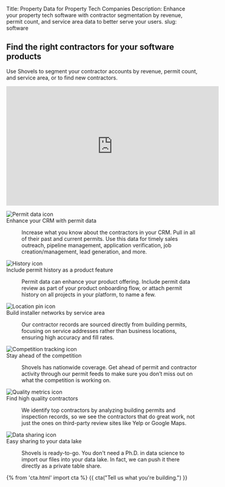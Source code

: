 Title: Property Data for Property Tech Companies
Description: Enhance your property tech software with contractor segmentation by revenue, permit count, and service area data to better serve your users.
slug: software


<!-- hero -->
<section class="hero_container">
  <div class="hero_text-container">
    <h1 class="hero_title">Find the right contractors for your software products</h1>
    <p class="hero_description">Use Shovels to segment your contractor accounts by revenue, permit count, and service area, or to find new contractors.</p>
  </div>
  <div class="hero_image-container">
    <div class="border-2 border-gray-300 p-2 max-w-[580px]">
      <iframe width="560" height="315" src="https://www.youtube.com/embed/xd1PP_hCElQ?si=LQePAE7KqFHcSBFm" title="YouTube video player" frameborder="0" allow="accelerometer; autoplay; clipboard-write; encrypted-media; gyroscope; picture-in-picture; web-share" referrerpolicy="strict-origin-when-cross-origin" allowfullscreen></iframe>
    </div>
  </div>
</section>
<!-- elaboration -->
<section class="my-24">
  <div class="mx-auto max-w-7xl px-6">
    <!-- 'table' -->
    <dl class="elaboration_container">
      <div class="elaboration-card">
        <dt class="">
          <div class="mb-6">
            <img src="theme/images/finance/icon_permits.svg" alt="Permit data icon">
          </div>
          <span class="elaboration-card_title">Enhance your CRM with permit data</span>
        </dt>
        <dd class="elaboration-card_text-container">
          <p class="flex-auto">Increase what you know about the contractors in your CRM. Pull in all of their past and current permits. Use this data for timely sales outreach, pipeline management, application verification, job creation/management, lead generation, and more.</p>
        </dd>
      </div>
      <div class="elaboration-card">
        <dt class="">
          <div class="mb-6">
            <img src="theme/images/software/icon_clock.svg" alt="History icon">
          </div>
          <span class="elaboration-card_title">Include permit history as a product feature</span>
        </dt>
        <dd class="elaboration-card_text-container">
          <p class="flex-auto">Permit data can enhance your product offering. Include permit data review as part of your product onboarding flow, or attach permit history on all projects in your platform, to name a few.</p>
        </dd>
      </div>
      <div class="elaboration-card">
        <dt class="">
          <div class="mb-6">
            <img src="theme/images/software/icon_pin.svg" alt="Location pin icon">
          </div>
          <span class="elaboration-card_title">Build installer networks by service area</span>
        </dt>
        <dd class="elaboration-card_text-container">
          <p class="flex-auto">Our contractor records are sourced directly from building permits, focusing on service addresses rather than business locations, ensuring high accuracy and fill rates.</p>
        </dd>
      </div>
      <div class="elaboration-card">
        <dt class="">
          <div class="mb-6">
            <img src="theme/images/builders/icon_star.svg" alt="Competition tracking icon">
          </div>
          <span class="elaboration-card_title">Stay ahead of the competition</span>
        </dt>
        <dd class="elaboration-card_text-container">
          <p class="flex-auto">Shovels has nationwide coverage. Get ahead of permit and contractor activity through our permit feeds to make sure you don’t miss out on what the competition is working on.</p>
        </dd>
      </div>
      <div class="elaboration-card">
        <dt class="">
          <div class="mb-6">
            <img src="theme/images/finance/icon_updates.svg" alt="Quality metrics icon">
          </div>
          <span class="elaboration-card_title">Find high quality contractors</span>
        </dt>
        <dd class="elaboration-card_text-container">
          <p class="flex-auto">We identify top contractors by analyzing building permits and inspection records, so we see the contractors that do great work, not just the ones on third-party review sites like Yelp or Google Maps.</p>
        </dd>
      </div>
      <div class="elaboration-card">
        <dt class="">
          <div class="mb-6">
            <img src="theme/images/builders/icon_unbiased.svg" alt="Data sharing icon">
          </div>
          <span class="elaboration-card_title">Easy sharing to your data lake</span>
        </dt>
        <dd class="elaboration-card_text-container">
          <p class="flex-auto">Shovels is ready-to-go. You don't need a Ph.D. in data science to import our files into your data lake. In fact, we can push it there directly as a private table share.</p>
        </dd>
      </div>
    </dl>
  </div>
</section>
<section class="bg-emerald-800 text-center">
  <div class="mx-auto max-w-7xl px-6 py-24 sm:py-28 lg:items-center lg:justify-between lg:px-8">
    {% from 'cta.html' import cta %} 
    {{ cta("Tell us what you're building.") }}
  </div>
</section>
